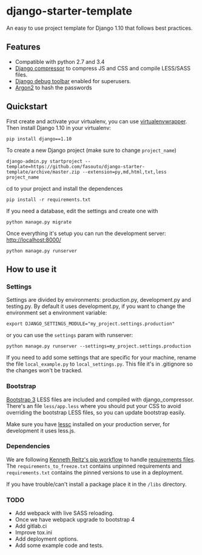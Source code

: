 # django-starter-template #

An easy to use project template for Django 1.10 that follows best practices.

## Features ##

- Compatible with python 2.7 and 3.4
- [Django compressor](http://django-compressor.readthedocs.org/en/latest/) to compress JS and CSS and compile LESS/SASS files.
- [Django debug toolbar](http://django-debug-toolbar.readthedocs.org/) enabled for superusers.
- [Argon2](https://docs.djangoproject.com/en/1.10/topics/auth/passwords/#using-argon2-with-django) to hash the passwords

## Quickstart ##

First create and activate your virtualenv, you can use [virtualenvwrapper](https://virtualenvwrapper.readthedocs.org/en/latest/). Then install Django 1.10 in your virtualenv:

    pip install django==1.10

To create a new Django project (make sure to change `project_name`)

    django-admin.py startproject --template=https://github.com/fasouto/django-starter-template/archive/master.zip --extension=py,md,html,txt,less project_name

cd to your project and install the dependences

    pip install -r requirements.txt

If you need a database, edit the settings and create one with
   
    python manage.py migrate

Once everything it's setup you can run the development server: [http://localhost:8000/](http://localhost:8000/)

    python manage.py runserver

## How to use it ##

### Settings ###

Settings are divided by environments: production.py, development.py and testing.py. By default it uses development.py, if you want to change the environment set a environment variable:

    export DJANGO_SETTINGS_MODULE="my_project.settings.production"

or you can use the `settings` param with runserver:

    python manage.py runserver --settings=my_project.settings.production

If you need to add some settings that are specific for your machine, rename the file `local_example.py` to `local_settings.py`. This file it's in .gitignore so the changes won't be tracked.

### Bootstrap ###

[Bootstrap 3](http://getbootstrap.com/css/#less) LESS files are included and compiled with django_compressor. There's an  file `less/app.less` where you should put your CSS to avoid overriding the bootstrap LESS files, so you can update bootstrap easily.

Make sure you have [lessc](http://lesscss.org/#using-less-installation) installed on your production server, for development it uses less.js.

### Dependencies ###

We are following [Kenneth Reitz's pip workflow](http://www.kennethreitz.org/essays/a-better-pip-workflow) to handle [requirements files](https://pip.readthedocs.org/en/1.1/requirements.html). The `requirements_to_freeze.txt` contains unpinned requirements and `requirements.txt` contains the pinned versions to use in a deployment.

If you have trouble/can't install a package place it in the `/libs` directory.


### TODO ###
 - Add webpack with live SASS reloading.
 - Once we have webpack upgrade to bootstrap 4
 - Add gitlab.ci
 - Improve tox.ini
 - Add deployment options.
 - Add some example code and tests.
